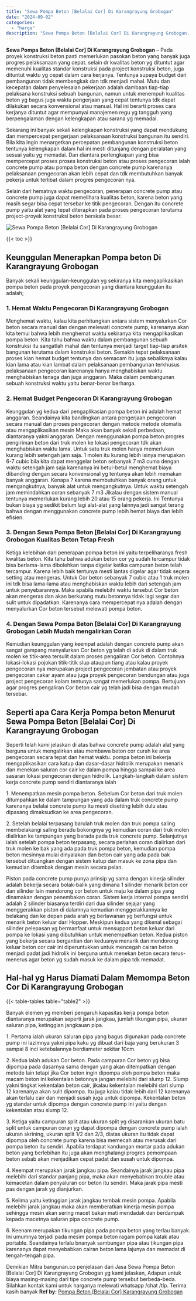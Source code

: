 ```yaml
---
title: "Sewa Pompa Beton [Belalai Cor] Di Karangrayung Grobogan"
date: "2024-09-02"
categories: 
  - "harga"
description: "Sewa Pompa Beton [Belalai Cor] Di Karangrayung Grobogan. Demikian Mitra bangunan.co penjelasan dari Jasa Sewa Pompa Beton [Belalai Cor] Di Karangrayung Gro..."
---
```


**Sewa Pompa Beton \[Belalai Cor\] Di Karangrayung Grobogan** – Pada proyek konstruksi beton pasti memerlukan pasokan beton yang banyak juga progres pelaksanaan yang cepat. selain dr kwalitas beton yg dituntut agar memenuhi kualitas standar konstruksi pada project konstruksi beton, juga dituntut waktu yg cepat dalam cara kerjanya. Tentunya supaya budget dari pembangunan tidak membengkak dan tdk menjadi mahal. Mutu dan kecepatan dalam penyelesaian pekerjaan adalah dambaan tiap-tiap pelaksana konstruksi sebuah bangunan, namun untuk menempuh kualitas beton yg bagus juga waktu pengerjaan yang cepat tentunya tdk dapat dilakukan secara konvensional atau manual. Hal ini berarti proses cara kerjanya dituntut agar mempunyai manajemen regu yg tangguh yang berpengalaman dengan kelengkapan atau sarana yg memadai.

Sekarang ini banyak sekali kelengkapan konstruksi yang dapat mendukung dan mempercepat pengerjaan pelaksanaan konstruksi bangunan itu sendiri. Bila kita ingin menargetkan percepatan pembangunan konstruksi beton tentunya kelengkapan dalam hal ini mesti ditunjang dengan peralatan yang sesuai yaitu yg memadai. Dan diantara perlengkapan yang bisa mempercepat proses proses konstruksi beton atau proses pengecoran ialah concrete pump atau pompa beton dengan concrete pump karenanya pelaksanaan pengecoran akan lebih cepat dan tdk membutuhkan banyak pekerja untuk terlibat dalam progres pengecoran nya.

Selain dari hematnya waktu pengecoran, penerapan concrete pump atau concrete pump juga dapat memelihara kualitas beton, karena beton yang masih segar bisa cepat tersebar ke titik pengecoran. Dengan itu concrete pump yaitu alat yang tepat diterapkan pada proses pengecoran terutama project-proyek konstruksi beton berskala besar.

![Sewa Pompa Beton [Belalai Cor] Di Karangrayung Grobogan](/images/sewa-concrete-pump-35.png)

{{< toc >}}

## Keunggulan Menerapkan Pompa beton Di Karangrayung Grobogan

Banyak sekali keunggulan-keunggulan yg sekiranya kita mengaplikasikan pompa beton pada proyek pengecoran yang diantara keunggulan itu adalah;

### 1\. Hemat Waktu Pengecoran Di Karangrayung Grobogan

Menghemat waktu, kalau kita perhitungkan antara sistem menyalurkan Cor beton secara manual dan dengan melewati concrete pump, karenanya akan kita temui bahwa lebih menghemat waktu sekiranya kita mengaplikasikan pompa beton. Kita tahu bahwa waktu dalam pembangunan sebuah konstruksi itu sangatlah mahal dan tentunya menjadi target tiap-tiap arsitek bangunan terutama dalam konstruksi beton. Semakin tepat pelaksanaan proses kian hemat budget tentunya dan semacam itu juga sebaliknya kalau kian lama atau kian lambat dalam pelaksanaan pembangunan terkhusus pelaksanaan pengecoran karenanya hanya menghabiskan waktu menghabiskan tenaga dan juga anggaran. Maka dalam pembangunan sebuah konstruksi waktu yaitu benar-benar berharga.

### 2\. Hemat Budget Pengecoran Di Karangrayung Grobogan

Keunggulan yg kedua dari pengaplikasian pompa beton ini adalah hemat anggaran. Seandainya kita bandingkan antara pengerjaan pengecoran secara manual dan proses pengecoran dengan metode metode otomatis atau mengaplikasikan mesin Maka akan banyak sekali perbedaan, diantaranya yakni anggaran. Dengan menggunakan pompa beton progres pengiriman beton dari truk molen ke lokasi pengecoran tdk akan menghabiskan waktu lama. Untuk satu truk molen hanya memerlukan kurang lebih setengah jam saja. 1 molen itu kurang lebih isinya merupakan 6-7 cubic bila kita dapat menggelar beton sebanyak 7 m3 cuma dengan waktu setengah jam saja karenanya ini betul-betul menghemat biaya dibanding dengan secara konvensional yg tentunya akan lebih memakan banyak anggaran. Kenapa ? karena membutuhkan banyak orang untuk mengangkutnya, banyak alat untuk mengangkutnya. Untuk waktu setengah jam memindahkan coran sebanyak 7 m3 Jikalau dengan sistem manual tentunya memerlukan kurang lebih 20 atau 15 orang pekerja. Ini Tentunya bukan biaya yg sedikit belum lagi alat-alat yang lainnya jadi sangat terang bahwa dengan menggunakan concrete pump lebih hemat biaya dan lebih efisien.

### 3\. Dengan Sewa Pompa Beton \[Belalai Cor\] Di Karangrayung Grobogan Kualitas Beton Tetap Fresh

Ketiga kelebihan dari penerapan pompa beton ini yaitu terpeliharanya fresh kwalitas beton. Kita tahu bahwa adukan beton cor yg sudah tercampur tidak bisa berlama-lama dibolehkan tanpa digelar ketika campuran beton telah tercampur. Karena lebih baik tentunya mesti lantas digelar agar tidak segera setting atau mengeras. Untuk Cor beton sebanyak 7 cubic atau 1 truk molen ini tdk bisa lama-lama atau menghabiskan waktu lebih dari setengah jam untuk penyebarannya. Maka apabila melebihi waktu tersebut Cor beton akan mengeras dan akan berkurang mutu betonnya tidak lagi segar dan sulit untuk dipadatkan. Karenanya cara mempercepat nya adalah dengan menyalurkan Cor beton tersebut melewati pompa beton.

### 4\. Dengan Sewa Pompa Beton \[Belalai Cor\] Di Karangrayung Grobogan Lebih Mudah mengalirkan Coran

Kemudian keunggulan yang keempat adalah dengan concrete pump akan sangat gampang menyalurkan Cor beton yg telah di aduk di dalam truk molen ke titik-area tersulit dalam proses pengaliran Cor beton. Contohnya lokasi-lokasi pojokan titik-titik slup ataupun tiang atau kalau proyek pengecoran nya merupakan project pengecoran jembatan atau proyek pengecoran cakar ayam atau juga proyek pengecoran bendungan atau juga project pengecoran kolam tentunya sangat memerlukan pompa. Bertujuan agar progres pengaliran Cor beton cair yg telah jadi bisa dengan mudah tersebar.

## Seperti apa Cara Kerja Pompa beton Menurut Sewa Pompa Beton \[Belalai Cor\] Di Karangrayung Grobogan

Seperti telah kami jelaskan di atas bahwa concrete pump adalah alat yang berguna untuk mengalirkan atau membawa beton cor curah ke area pengecoran secara tepat dan hemat waktu. pompa beton ini bekerja mengaplikasikan cara katup dan dasar-dasar hidrolik merupakan menarik dan menekan saluran cor cair ke dalam pompa hingga sampai ke area sasaran lokasi pengecoran dengan hidrolik. Langkah-langkah dalam sistem kerja concrete pump sendiri diantaranya ialah

1\. Menempatkan mesin pompa beton. Sebelum Cor beton dari truk molen ditumpahkan ke dalam tampungan yang ada dalam truk concrete pump karenanya belalai concrete pump itu mesti disetting lebih dulu atau dipasang dimaksudkan ke area pengecoran.

2\. Setelah belalai terpasang barulah truk molen dan truk pompa saling membelakangi saling beradu bokongnya yg kemudian coran dari truk molen dialirkan ke tampungan yang berada pada truk concrete pump. Selanjutnya ialah setelah pompa beton terpasang, secara perlahan coran dialirkan dari truk molen ke bak yang ada pada truk pompa beton, kemudian pompa beton mesinnya mulai dinyalakan dan beton cair yang ada pada bak tersebut dituangkan dengan sistem katup dan masuk ke zona pipa dan kemudian ditembak dengan mesin secara pelan.

Piston pada concrete pump punya prinsip yg sama dengan kinerja silinder adalah bekerja secara bolak-balik yang dimana 1 silinder menarik beton cor dan silinder lain mendorong cor beton untuk maju ke dalam pipa yang dinamakan dengan penembakan coran. Sistem kerja internal pompa sendiri adalah 2 silinder biasanya terdiri dari dua silinder sejajar yang menggerakkan piston di dalamnya kemudian menggerakkannya ke belakang dan ke depan pada arah yg berlawanan yg berfungsi untuk menarik beton keluar dari Hopper. Meskipun kedua yang dikenal sebagai silinder pelepasan yg bermanfaat untuk mensupport beton keluar dari pompa ke lokasi yang dibutuhkan untuk menempatkan beton. Kedua piston yang bekerja secara bergantian dan keduanya menarik dan mendorong keluar beton cor cair ini diperuntukkan untuk mencegah cairan beton menjadi padat jadi hidrolik ini berguna untuk menekan beton secara terus-menerus agar beton yg sudah masuk ke dalam pipa tdk memadat.

## Hal-hal yg Harus Diamati Dalam Memompa Beton Cor Di Karangrayung Grobogan

{{< table-tables table="table2" >}}

Banyak elemen yg memberi pengaruh kapasitas kerja pompa beton diantaranya merupakan seperti jarak jangkau, jumlah tikungan pipa, ukuran saluran pipa, ketinggian jangkauan pipa.

1\. Pertama ialah ukuran saluran pipa yang bagus digunakan pada concrete pump ini lazimnya yakni pipa kaku yg dibuat dari baja yang berukuran 3 sampai 8 inci ketebalannya berdiameter sekitar 10cm.

2\. Kedua ialah adukan Cor beton. Pada campuran Cor beton yg bisa dipompa pada dasarnya sama dengan yang akan ditempatkan dengan metode lain tetapi jika Cor beton ingin dipompa oleh pompa beton maka macam beton ini kekentalan betonnya jangan melebihi dari slump 12. Slump yakni tingkat kekentalan beton cair, jikalau kekentalan melebihi dari slump 12 karenanya akan sulit dipompa. Itu juga kalau tidak lebih dari 12 karenanya akan terlalu cair dan menjadi susah juga untuk dipompa. Kekentalan beton yg standar untuk dipompa dengan concrete pump ini yaitu dengan kekentalan atau slump 12.

3\. Ketiga yaitu campuran split atau ukuran split yg disarankan ukuran batu split untuk campuran coran yg dapat dipompa dengan concrete pump ialah ukuran skrining, ukuran split 1/2 dan 2/3, diatas ukuran itu tidak dapat dipompa oleh concrete pump karena bisa memecah atau merusak dari pompa beton itu sendiri. Apabila terdapat kandungan mortar pada adukan beton yang berlebihan itu juga akan menghalangi progres pemompaan beton sebab akan menjadikan cepat padat dan susah untuk dipompa.

4\. Keempat merupakan jarak jangkau pipa. Seandainya jarak jangkau pipa melebihi dari standar panjang pipa, maka akan menyebabkan trouble atau kemacetan dalam penyaluran cor beton itu sendiri. Maka jarak pipa mesti pas dengan jarak yg dianjurkan.

5\. Kelima yaitu ketinggian jarak jangkau tembak mesin pompa. Apabila melebihi jarak jangkau maka akan memberatkan kinerja mesin pompa sehingga mesin akan sering macet bakan mati mendadak dan berdampak kepada macetnya saluran pipa concrete pump.

6\. Keenam merupakan tikungan pipa pada pompa beton yang terlau banyak. Ini umumnya terjadi pada mesim pompa beton ragam pompa katak atau portable. Seandainya terlalu bnanyak sambungan pipa atau tikungan pipa karenanya dapat menyebabkan cairan beton lama lajunya dan memadat di tengah-tengah pipa.

Demikian Mitra bangunan.co penjelasan dari Jasa Sewa Pompa Beton \[Belalai Cor\] Di Karangrayung Grobogan yg kami jelaskan, Adapun untuk biaya masing-masing dari tipe concrete pump tersebut berbeda-beda. Silahkan kontak kami untuk harganya melewati whatsapp /chat /tlp. Terima kasih banyak
**Ref by:** [Pompa Beton [Belalai Cor] Karangrayung Grobogan](https://id.wikipedia.org/wiki/Pompa)
